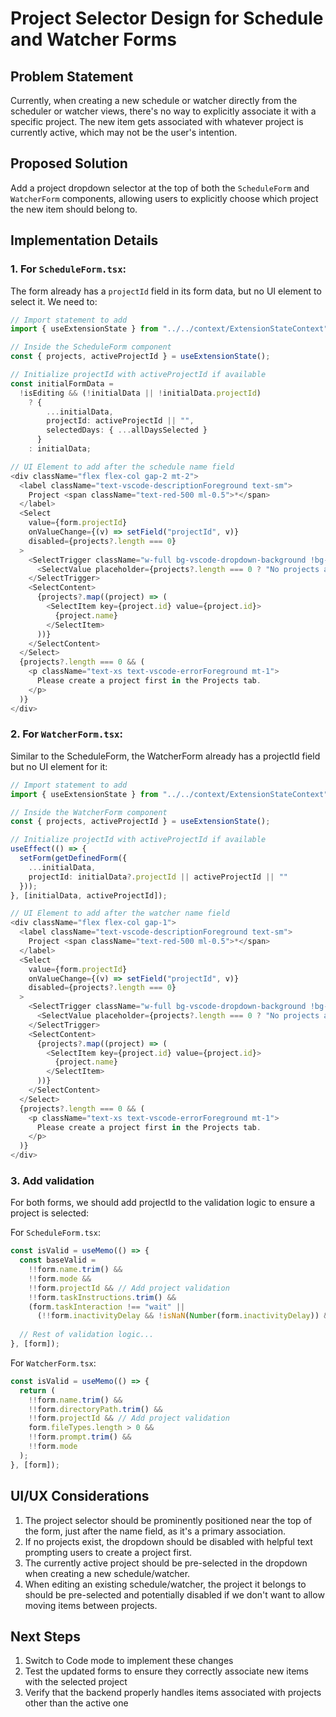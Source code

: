 # Project Selector Design for Schedule and Watcher Forms

## Problem Statement

Currently, when creating a new schedule or watcher directly from the scheduler or watcher views, there's no way to explicitly associate it with a specific project. The new item gets associated with whatever project is currently active, which may not be the user's intention.

## Proposed Solution

Add a project dropdown selector at the top of both the `ScheduleForm` and `WatcherForm` components, allowing users to explicitly choose which project the new item should belong to.

## Implementation Details

### 1. For `ScheduleForm.tsx`:

The form already has a `projectId` field in its form data, but no UI element to select it. We need to:

```typescript
// Import statement to add
import { useExtensionState } from "../../context/ExtensionStateContext";

// Inside the ScheduleForm component
const { projects, activeProjectId } = useExtensionState();

// Initialize projectId with activeProjectId if available
const initialFormData =
  !isEditing && (!initialData || !initialData.projectId)
    ? { 
        ...initialData, 
        projectId: activeProjectId || "", 
        selectedDays: { ...allDaysSelected } 
      }
    : initialData;

// UI Element to add after the schedule name field
<div className="flex flex-col gap-2 mt-2">
  <label className="text-vscode-descriptionForeground text-sm">
    Project <span className="text-red-500 ml-0.5">*</span>
  </label>
  <Select 
    value={form.projectId} 
    onValueChange={(v) => setField("projectId", v)}
    disabled={projects?.length === 0}
  >
    <SelectTrigger className="w-full bg-vscode-dropdown-background !bg-vscode-dropdown-background hover:!bg-vscode-dropdown-background border border-vscode-dropdown-border">
      <SelectValue placeholder={projects?.length === 0 ? "No projects available" : "Select a project"} />
    </SelectTrigger>
    <SelectContent>
      {projects?.map((project) => (
        <SelectItem key={project.id} value={project.id}>
          {project.name}
        </SelectItem>
      ))}
    </SelectContent>
  </Select>
  {projects?.length === 0 && (
    <p className="text-xs text-vscode-errorForeground mt-1">
      Please create a project first in the Projects tab.
    </p>
  )}
</div>
```

### 2. For `WatcherForm.tsx`:

Similar to the ScheduleForm, the WatcherForm already has a projectId field but no UI element for it:

```typescript
// Import statement to add
import { useExtensionState } from "../../context/ExtensionStateContext";

// Inside the WatcherForm component
const { projects, activeProjectId } = useExtensionState();

// Initialize projectId with activeProjectId if available
useEffect(() => {
  setForm(getDefinedForm({
    ...initialData,
    projectId: initialData?.projectId || activeProjectId || ""
  }));
}, [initialData, activeProjectId]);

// UI Element to add after the watcher name field
<div className="flex flex-col gap-1">
  <label className="text-vscode-descriptionForeground text-sm">
    Project <span className="text-red-500 ml-0.5">*</span>
  </label>
  <Select 
    value={form.projectId} 
    onValueChange={(v) => setField("projectId", v)}
    disabled={projects?.length === 0}
  >
    <SelectTrigger className="w-full bg-vscode-dropdown-background !bg-vscode-dropdown-background hover:!bg-vscode-dropdown-background border border-vscode-dropdown-border">
      <SelectValue placeholder={projects?.length === 0 ? "No projects available" : "Select a project"} />
    </SelectTrigger>
    <SelectContent>
      {projects?.map((project) => (
        <SelectItem key={project.id} value={project.id}>
          {project.name}
        </SelectItem>
      ))}
    </SelectContent>
  </Select>
  {projects?.length === 0 && (
    <p className="text-xs text-vscode-errorForeground mt-1">
      Please create a project first in the Projects tab.
    </p>
  )}
</div>
```

### 3. Add validation

For both forms, we should add projectId to the validation logic to ensure a project is selected:

For `ScheduleForm.tsx`:
```typescript
const isValid = useMemo(() => {
  const baseValid = 
    !!form.name.trim() && 
    !!form.mode && 
    !!form.projectId && // Add project validation
    !!form.taskInstructions.trim() &&
    (form.taskInteraction !== "wait" || 
      (!!form.inactivityDelay && !isNaN(Number(form.inactivityDelay)) && Number(form.inactivityDelay) > 0));
  
  // Rest of validation logic...
}, [form]);
```

For `WatcherForm.tsx`:
```typescript
const isValid = useMemo(() => {
  return (
    !!form.name.trim() &&
    !!form.directoryPath.trim() &&
    !!form.projectId && // Add project validation
    form.fileTypes.length > 0 &&
    !!form.prompt.trim() &&
    !!form.mode
  );
}, [form]);
```

## UI/UX Considerations

1. The project selector should be prominently positioned near the top of the form, just after the name field, as it's a primary association.
2. If no projects exist, the dropdown should be disabled with helpful text prompting users to create a project first.
3. The currently active project should be pre-selected in the dropdown when creating a new schedule/watcher.
4. When editing an existing schedule/watcher, the project it belongs to should be pre-selected and potentially disabled if we don't want to allow moving items between projects.

## Next Steps

1. Switch to Code mode to implement these changes
2. Test the updated forms to ensure they correctly associate new items with the selected project
3. Verify that the backend properly handles items associated with projects other than the active one